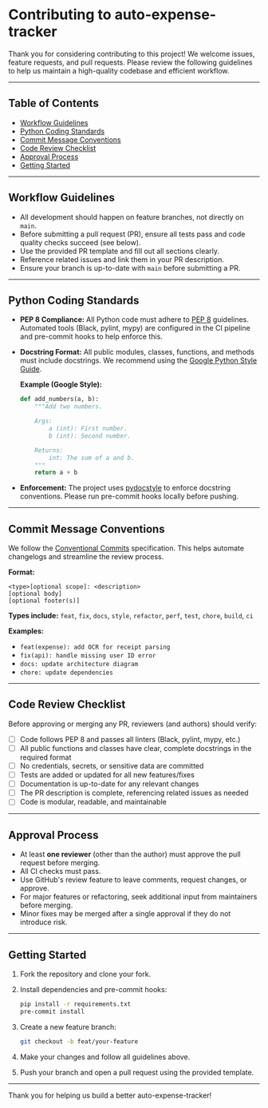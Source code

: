 # Contributing to auto-expense-tracker

Thank you for considering contributing to this project! We welcome issues, feature requests, and pull requests. Please review the following guidelines to help us maintain a high-quality codebase and efficient workflow.

---

## Table of Contents

- [Workflow Guidelines](#workflow-guidelines)
- [Python Coding Standards](#python-coding-standards)
- [Commit Message Conventions](#commit-message-conventions)
- [Code Review Checklist](#code-review-checklist)
- [Approval Process](#approval-process)
- [Getting Started](#getting-started)

---

## Workflow Guidelines

- All development should happen on feature branches, not directly on `main`.
- Before submitting a pull request (PR), ensure all tests pass and code quality checks succeed (see below).
- Use the provided PR template and fill out all sections clearly.
- Reference related issues and link them in your PR description.
- Ensure your branch is up-to-date with `main` before submitting a PR.

---

## Python Coding Standards

- **PEP 8 Compliance:**
  All Python code must adhere to [PEP 8](https://peps.python.org/pep-0008/) guidelines.
  Automated tools (Black, pylint, mypy) are configured in the CI pipeline and pre-commit hooks to help enforce this.

- **Docstring Format:**
  All public modules, classes, functions, and methods must include docstrings.
  We recommend using the [Google Python Style Guide](https://google.github.io/styleguide/pyguide.html#38-comments-and-docstrings).

  **Example (Google Style):**

  ```python
  def add_numbers(a, b):
      """Add two numbers.

      Args:
          a (int): First number.
          b (int): Second number.

      Returns:
          int: The sum of a and b.
      """
      return a + b
  ```

- **Enforcement:**
  The project uses [pydocstyle](https://pypi.org/project/pydocstyle/) to enforce docstring conventions. Please run pre-commit hooks locally before pushing.

---

## Commit Message Conventions

We follow the [Conventional Commits](https://www.conventionalcommits.org/en/v1.0.0/) specification.
This helps automate changelogs and streamline the review process.

**Format:**

```text
<type>[optional scope]: <description>
[optional body]
[optional footer(s)]
```

**Types include:**
`feat`, `fix`, `docs`, `style`, `refactor`, `perf`, `test`, `chore`, `build`, `ci`

**Examples:**

- `feat(expense): add OCR for receipt parsing`
- `fix(api): handle missing user ID error`
- `docs: update architecture diagram`
- `chore: update dependencies`

---

## Code Review Checklist

Before approving or merging any PR, reviewers (and authors) should verify:

- [ ] Code follows PEP 8 and passes all linters (Black, pylint, mypy, etc.)
- [ ] All public functions and classes have clear, complete docstrings in the required format
- [ ] No credentials, secrets, or sensitive data are committed
- [ ] Tests are added or updated for all new features/fixes
- [ ] Documentation is up-to-date for any relevant changes
- [ ] The PR description is complete, referencing related issues as needed
- [ ] Code is modular, readable, and maintainable

---

## Approval Process

- At least **one reviewer** (other than the author) must approve the pull request before merging.
- All CI checks must pass.
- Use GitHub's review feature to leave comments, request changes, or approve.
- For major features or refactoring, seek additional input from maintainers before merging.
- Minor fixes may be merged after a single approval if they do not introduce risk.

---

## Getting Started

1. Fork the repository and clone your fork.
2. Install dependencies and pre-commit hooks:

    ```bash
    pip install -r requirements.txt
    pre-commit install
    ```

3. Create a new feature branch:

    ```bash
    git checkout -b feat/your-feature
    ```

4. Make your changes and follow all guidelines above.
5. Push your branch and open a pull request using the provided template.

---

Thank you for helping us build a better auto-expense-tracker!

```text
